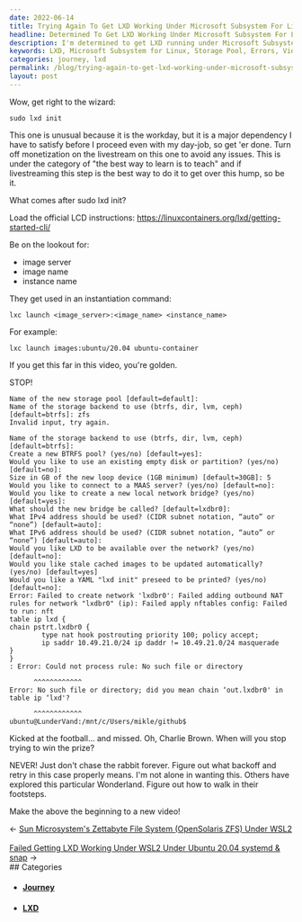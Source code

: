 ```yaml
---
date: 2022-06-14
title: Trying Again To Get LXD Working Under Microsoft Subsystem For Linux
headline: Determined To Get LXD Working Under Microsoft Subsystem For Linux - Join My Journey!
description: I'm determined to get LXD running under Microsoft Subsystem for Linux, and I'm not giving up! I've followed the official instructions and attempted to create a new storage pool, but I keep running into errors. To document my journey, I'm creating a new video - join me as I work to make this work!
keywords: LXD, Microsoft Subsystem for Linux, Storage Pool, Errors, Video, Command, Documentation, Journey, Determined, Attempting
categories: journey, lxd
permalink: /blog/trying-again-to-get-lxd-working-under-microsoft-subsystem-for-linux/
layout: post
---
```



Wow, get right to the wizard:

    sudo lxd init

This one is unusual because it is the workday, but it is a major dependency I
have to satisfy before I proceed even with my day-job, so get 'er done. Turn
off monetization on the livestream on this one to avoid any issues. This is
under the category of "the best way to learn is to teach" and if livestreaming
this step is the best way to do it to get over this hump, so be it.

What comes after sudo lxd init?

Load the official LCD instructions:
https://linuxcontainers.org/lxd/getting-started-cli/

Be on the lookout for:

- image server
- image name
- instance name

They get used in an instantiation command:

    lxc launch <image_server>:<image_name> <instance_name>

For example:

    lxc launch images:ubuntu/20.04 ubuntu-container

If you get this far in this video, you're golden.

STOP!

    Name of the new storage pool [default=default]:
    Name of the storage backend to use (btrfs, dir, lvm, ceph) [default=btrfs]: zfs
    Invalid input, try again.

    Name of the storage backend to use (btrfs, dir, lvm, ceph) [default=btrfs]:
    Create a new BTRFS pool? (yes/no) [default=yes]:
    Would you like to use an existing empty disk or partition? (yes/no) [default=no]:
    Size in GB of the new loop device (1GB minimum) [default=30GB]: 5
    Would you like to connect to a MAAS server? (yes/no) [default=no]:
    Would you like to create a new local network bridge? (yes/no) [default=yes]:
    What should the new bridge be called? [default=lxdbr0]:
    What IPv4 address should be used? (CIDR subnet notation, “auto” or “none”) [default=auto]:
    What IPv6 address should be used? (CIDR subnet notation, “auto” or “none”) [default=auto]:
    Would you like LXD to be available over the network? (yes/no) [default=no]:
    Would you like stale cached images to be updated automatically? (yes/no) [default=yes]
    Would you like a YAML "lxd init" preseed to be printed? (yes/no) [default=no]:
    Error: Failed to create network 'lxdbr0': Failed adding outbound NAT rules for network "lxdbr0" (ip): Failed apply nftables config: Failed to run: nft
    table ip lxd {
    chain pstrt.lxdbr0 {
            type nat hook postrouting priority 100; policy accept;
            ip saddr 10.49.21.0/24 ip daddr != 10.49.21.0/24 masquerade
    }
    }
    : Error: Could not process rule: No such file or directory

          ^^^^^^^^^^^^
    Error: No such file or directory; did you mean chain ‘out.lxdbr0' in table ip ‘lxd'?

          ^^^^^^^^^^^^
    ubuntu@LunderVand:/mnt/c/Users/mikle/github$

Kicked at the football... and missed. Oh, Charlie Brown. When will you stop
trying to win the prize?

NEVER! Just don't chase the rabbit forever. Figure out what backoff and retry
in this case properly means. I'm not alone in wanting this. Others have
explored this particular Wonderland. Figure out how to walk in their footsteps.

Make the above the beginning to a new video!


<div class="arrow-links"><div class="post-nav-prev"><span class="arrow">&larr;&nbsp;</span><a href="/blog/sun-microsystem-s-zettabyte-file-system-opensolaris-zfs-under-wsl2/">Sun Microsystem's Zettabyte File System (OpenSolaris ZFS) Under WSL2</a></div> &nbsp; <div class="post-nav-next"><a href="/blog/failed-getting-lxd-working-under-wsl2-under-ubuntu-20-04-systemd-snap/">Failed Getting LXD Working Under WSL2 Under Ubuntu 20.04 systemd & snap</a><span class="arrow">&nbsp;&rarr;</span></div></div>
## Categories

<ul>
<li><h4><a href='/journey/'>Journey</a></h4></li>
<li><h4><a href='/lxd/'>LXD</a></h4></li></ul>
